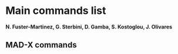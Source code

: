 # Main commands list
**N. Fuster-Marti­nez, G. Sterbini, D. Gamba, S. Kostoglou, J. Olivares** 

## MAD-X commands
